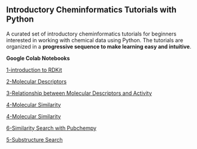 ##  Introductory Cheminformatics Tutorials with Python

A curated set of introductory cheminformatics tutorials for beginners interested in working with chemical data using Python. The tutorials are organized in a **progressive sequence to make learning easy and intuitive**.

**Google Colab Notebooks**

[1-introduction to RDKit](https://colab.research.google.com/github/sofia-sunny/Introductory_Tutorials/blob/main/01_Intro_ChemInfo.ipynb)

[2-Molecular Descriptors](https://colab.research.google.com/github/sofia-sunny/Introductory_Tutorials/blob/main/02_Molecular_Descriptors.ipynb)

[3-Relationship between Molecular Descriptors and Activity](https://colab.research.google.com/github/sofia-sunny/Introductory_Tutorials/blob/main/03_Descriptor_Activity_Relation.ipynb)

[4-Molecular Similarity](https://colab.research.google.com/github/sofia-sunny/Introductory_Tutorials/blob/main/04_Molecular_Similarity.ipynb)

[4-Molecular Similarity](https://colab.research.google.com/github/sofia-sunny/Introductory_Tutorials/blob/main/04_Molecular_Similarity.ipynb)

[6-Similarity Search with Pubchempy](https://colab.research.google.com/github/sofia-sunny/Introductory_Tutorials/blob/main/06_Similarity_Search_with_Pubchempy.ipynb)


[5-Substructure Search](https://colab.research.google.com/github/sofia-sunny/Short_Introductory_Tutorials/blob/main/05_substructure_search.ipynb)

